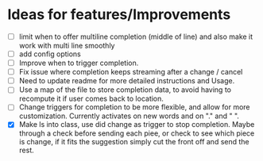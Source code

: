 # Ideas for features/Improvements
- [ ] limit when to offer multiline completion (middle of line) and also make it work with multi line smoothly
- [ ] add config options
- [ ] Improve when to trigger completion.
- [ ] Fix issue where completion keeps streaming after a change / cancel
- [ ] Need to update readme for more detailed instructions and Usage.
- [ ] Use a map of the file to store completion data, to avoid having to recompute it if user comes back to location. 
- [ ] Change triggers for completion to be more flexible, and allow for more customization. Currently activates on new words and on "." and " ".
- [x] Make ls into class, use did change as trigger to stop completion. Maybe through a check before sending each piee, or check to see which piece is change, if it fits the suggestion simply cut the front off and send the rest.

